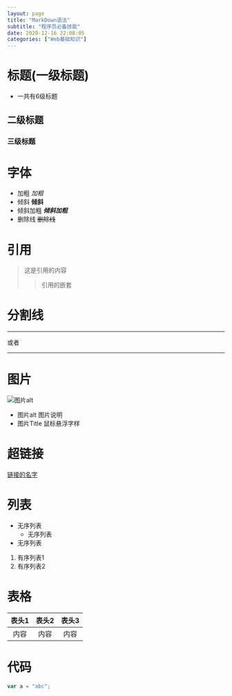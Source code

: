 ```yaml
---
layout: page
title: "MarkDown语法"
subtitle: "程序员必备技能"
date: 2020-12-16 22:08:05
categories: ["Web基础知识"]
---
```


# 标题(一级标题)
- 一共有6级标题
## 二级标题
### 三级标题

# 字体
- 加粗
*加粗*
- 倾斜
**倾斜**
- 倾斜加粗
***倾斜加粗***
- 删除线
~~删除线~~

# 引用
> 这是引用的内容
>> 引用的嵌套
# 分割线
---
或者
***

# 图片
![图片alt](/assets/img/pudhina.jpg '图片Title')
- 图片alt 图片说明
- 图片Title 鼠标悬浮字样

# 超链接
[链接的名字](链接地址)

# 列表
- 无序列表
    - 无序列表
- 无序列表
1. 有序列表1
2. 有序列表2

# 表格
|表头1|表头2|表头3|
|:---:|:---:|:--:|
|内容|内容|内容|

# 代码
```javascript
var a = "abc";
```
